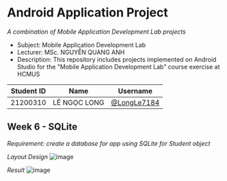 # Android Application Project
_A combination of Mobile Application Development Lab projects_
- Subject: Mobile Application Development Lab
- Lecturer: MSc. NGUYỄN QUANG ANH
- Description: This repository includes projects implemented on Android Studio for the "Mobile Application Development Lab" course exercise at HCMUS

| Student ID | Name           | Username                                     |
|------------|----------------|----------------------------------------------|
| 21200310   | LÊ NGỌC LONG   | [@LongLe7184](https://github.com/LongLe7184) |

## Week 6 - SQLite
_Requirement: create a database for app using SQLite for Student object_

_Layout Design_
![image](https://github.com/user-attachments/assets/5fcb9050-b8fd-447f-8996-aefadc552e42)

_Result_
![image](https://github.com/user-attachments/assets/fe4e47c6-7907-40b1-9ca4-290e7c7bf6af)
